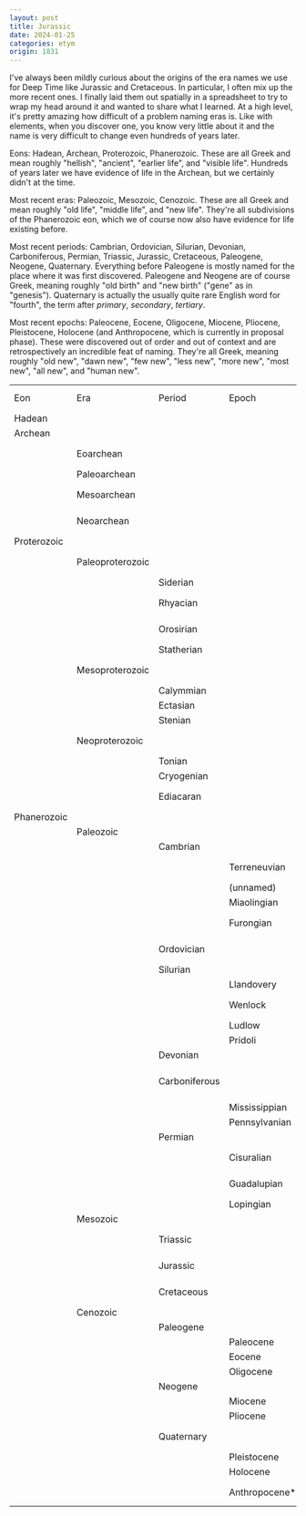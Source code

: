 ```yaml
---
layout: post
title: Jurassic
date: 2024-01-25
categories: etym
origin: 1831
---
```

I've always been mildly curious about the origins of the era names we use for Deep Time like Jurassic and Cretaceous. In particular, I often mix up the more recent ones. I finally laid them out spatially in a spreadsheet to try to wrap my head around it and wanted to share what I learned. At a high level, it's pretty amazing how difficult of a problem naming eras is. Like with elements, when you discover one, you know very little about it and the name is very difficult to change even hundreds of years later.

Eons: Hadean, Archean, Proterozoic, Phanerozoic. These are all Greek and mean roughly "hellish", "ancient", "earlier life", and "visible life". Hundreds of years later we have evidence of life in the Archean, but we certainly didn't at the time.

Most recent eras: Paleozoic, Mesozoic, Cenozoic. These are all Greek and mean roughly "old life", "middle life", and "new life". They're all subdivisions of the Phanerozoic eon, which we of course now also have evidence for life existing before.

Most recent periods: Cambrian, Ordovician, Silurian, Devonian, Carboniferous, Permian, Triassic, Jurassic, Cretaceous,  Paleogene, Neogene, Quaternary. Everything before Paleogene is mostly named for the place where it was first discovered. Paleogene and Neogene are of course Greek, meaning roughly "old birth" and "new birth" ("gene" as in "genesis"). Quaternary is actually the usually quite rare English word for "fourth", the term after *primary*, *secondary*, *tertiary*.

Most recent epochs: Paleocene, Eocene, Oligocene, Miocene, Pliocene, Pleistocene, Holocene (and Anthropocene, which is currently in proposal phase). These were discovered out of order and out of context and are retrospectively an incredible feat of naming. They're all Greek, meaning roughly "old new", "dawn new", "few new", "less new", "more new", "most new", "all new", and "human new".

<table>
<tbody><tr>
<td>Eon</td><td>Era</td><td>Period</td><td>Epoch</td><td>Start (Mya)</td><td>End (Mya)</td><td>Greek Gloss</td><td>Place Name</td>
</tr>
<tr>
<td>Hadean</td><td>&nbsp;</td><td>&nbsp;</td><td>&nbsp;</td><td align="right">4567</td><td align="right">4031</td><td>hellish</td><td>&nbsp;</td>
</tr>
<tr>
<td>Archean</td><td>&nbsp;</td><td>&nbsp;</td><td>&nbsp;</td><td align="right">4031</td><td align="right">2500</td><td>ancient</td><td>&nbsp;</td>
</tr>
<tr>
<td>&nbsp;</td><td>Eoarchean</td><td>&nbsp;</td><td>&nbsp;</td><td align="right">4031</td><td align="right">3600</td><td>dawn ancient</td><td>&nbsp;</td>
</tr>
<tr>
<td>&nbsp;</td><td>Paleoarchean</td><td>&nbsp;</td><td>&nbsp;</td><td align="right">3600</td><td align="right">3200</td><td>old ancient</td><td>&nbsp;</td>
</tr>
<tr>
<td>&nbsp;</td><td>Mesoarchean</td><td>&nbsp;</td><td>&nbsp;</td><td align="right">3200</td><td align="right">2800</td><td>middle ancient</td><td>&nbsp;</td>
</tr>
<tr>
<td>&nbsp;</td><td>Neoarchean</td><td>&nbsp;</td><td>&nbsp;</td><td align="right">2800</td><td align="right">2500</td><td>new ancient</td><td>&nbsp;</td>
</tr>
<tr>
<td>Proterozoic</td><td>&nbsp;</td><td>&nbsp;</td><td>&nbsp;</td><td align="right">2500</td><td align="right">539</td><td>earlier life</td><td>&nbsp;</td>
</tr>
<tr>
<td>&nbsp;</td><td>Paleoproterozoic</td><td>&nbsp;</td><td>&nbsp;</td><td align="right">2500</td><td align="right">1600</td><td>old earlier life</td><td>&nbsp;</td>
</tr>
<tr>
<td>&nbsp;</td><td>&nbsp;</td><td>Siderian</td><td>&nbsp;</td><td align="right">2500</td><td align="right">2300</td><td>iron</td><td>&nbsp;</td>
</tr>
<tr>
<td>&nbsp;</td><td>&nbsp;</td><td>Rhyacian</td><td>&nbsp;</td><td align="right">2300</td><td align="right">2050</td><td>stream of lava</td><td>&nbsp;</td>
</tr>
<tr>
<td>&nbsp;</td><td>&nbsp;</td><td>Orosirian</td><td>&nbsp;</td><td align="right">2050</td><td align="right">1800</td><td>mountain range</td><td>&nbsp;</td>
</tr>
<tr>
<td>&nbsp;</td><td>&nbsp;</td><td>Statherian</td><td>&nbsp;</td><td align="right">1800</td><td align="right">1600</td><td>stable</td><td>&nbsp;</td>
</tr>
<tr>
<td>&nbsp;</td><td>Mesoproterozoic</td><td>&nbsp;</td><td>&nbsp;</td><td align="right">1600</td><td align="right">1000</td><td>middle earlier life</td><td>&nbsp;</td>
</tr>
<tr>
<td>&nbsp;</td><td>&nbsp;</td><td>Calymmian</td><td>&nbsp;</td><td align="right">1600</td><td align="right">1400</td><td>cover</td><td>&nbsp;</td>
</tr>
<tr>
<td>&nbsp;</td><td>&nbsp;</td><td>Ectasian</td><td>&nbsp;</td><td align="right">1400</td><td align="right">1200</td><td>extension</td><td>&nbsp;</td>
</tr>
<tr>
<td>&nbsp;</td><td>&nbsp;</td><td>Stenian</td><td>&nbsp;</td><td align="right">1200</td><td align="right">1000</td><td>narrow</td><td>&nbsp;</td>
</tr>
<tr>
<td>&nbsp;</td><td>Neoproterozoic</td><td>&nbsp;</td><td>&nbsp;</td><td align="right">1000</td><td align="right">539</td><td>new earlier life</td><td>&nbsp;</td>
</tr>
<tr>
<td>&nbsp;</td><td>&nbsp;</td><td>Tonian</td><td>&nbsp;</td><td align="right">1000</td><td align="right">720</td><td>stretch</td><td>&nbsp;</td>
</tr>
<tr>
<td>&nbsp;</td><td>&nbsp;</td><td>Cryogenian</td><td>&nbsp;</td><td align="right">720</td><td align="right">635</td><td>cold birth</td><td>&nbsp;</td>
</tr>
<tr>
<td>&nbsp;</td><td>&nbsp;</td><td>Ediacaran</td><td>&nbsp;</td><td align="right">635</td><td align="right">539</td><td>&nbsp;</td><td>Ediacara Hills, Australia</td>
</tr>
<tr>
<td>Phanerozoic</td><td>&nbsp;</td><td>&nbsp;</td><td>&nbsp;</td><td align="right">539</td><td align="right">0</td><td>visible life</td><td>&nbsp;</td>
</tr>
<tr>
<td>&nbsp;</td><td>Paleozoic</td><td>&nbsp;</td><td>&nbsp;</td><td align="right">539</td><td align="right">252</td><td>old life</td><td>&nbsp;</td>
</tr>
<tr>
<td>&nbsp;</td><td>&nbsp;</td><td>Cambrian</td><td>&nbsp;</td><td align="right">539</td><td align="right">485</td><td>&nbsp;</td><td>Cymru (Wales)</td>
</tr>
<tr>
<td>&nbsp;</td><td>&nbsp;</td><td>&nbsp;</td><td>Terreneuvian</td><td align="right">539</td><td align="right">521</td><td>&nbsp;</td><td>Terre-Neuve (Newfoundland)</td>
</tr>
<tr>
<td>&nbsp;</td><td>&nbsp;</td><td>&nbsp;</td><td>(unnamed)</td><td align="right">521</td><td align="right">509</td><td>&nbsp;</td><td>&nbsp;</td>
</tr>
<tr>
<td>&nbsp;</td><td>&nbsp;</td><td>&nbsp;</td><td>Miaolingian</td><td align="right">509</td><td align="right">497</td><td>&nbsp;</td><td>Miao Ling, China</td>
</tr>
<tr>
<td>&nbsp;</td><td>&nbsp;</td><td>&nbsp;</td><td>Furongian</td><td align="right">497</td><td align="right">485</td><td>lotus (Mandarin)</td><td>&nbsp;</td>
</tr>
<tr>
<td>&nbsp;</td><td>&nbsp;</td><td>Ordovician</td><td>&nbsp;</td><td align="right">485</td><td align="right">444</td><td>&nbsp;</td><td>Ordovices (Celtic tribe)</td>
</tr>
<tr>
<td>&nbsp;</td><td>&nbsp;</td><td>Silurian</td><td>&nbsp;</td><td align="right">444</td><td align="right">419</td><td>&nbsp;</td><td>Silures (Celtic tribe)</td>
</tr>
<tr>
<td>&nbsp;</td><td>&nbsp;</td><td>&nbsp;</td><td>Llandovery</td><td align="right">444</td><td align="right">433</td><td>&nbsp;</td><td>Llandovery, Wales</td>
</tr>
<tr>
<td>&nbsp;</td><td>&nbsp;</td><td>&nbsp;</td><td>Wenlock</td><td align="right">433</td><td align="right">427</td><td>&nbsp;</td><td>Wenlock Edge, England</td>
</tr>
<tr>
<td>&nbsp;</td><td>&nbsp;</td><td>&nbsp;</td><td>Ludlow</td><td align="right">427</td><td align="right">423</td><td>&nbsp;</td><td>Ludlow, England</td>
</tr>
<tr>
<td>&nbsp;</td><td>&nbsp;</td><td>&nbsp;</td><td>Pridoli</td><td align="right">423</td><td align="right">419</td><td>&nbsp;</td><td>Přídolí, Czechia</td>
</tr>
<tr>
<td>&nbsp;</td><td>&nbsp;</td><td>Devonian</td><td>&nbsp;</td><td align="right">419</td><td align="right">359</td><td>&nbsp;</td><td>Devon, England</td>
</tr>
<tr>
<td>&nbsp;</td><td>&nbsp;</td><td>Carboniferous</td><td>&nbsp;</td><td align="right">359</td><td align="right">300</td><td>coal-bearing (Latin)</td><td>&nbsp;</td>
</tr>
<tr>
<td>&nbsp;</td><td>&nbsp;</td><td>&nbsp;</td><td>Mississippian</td><td align="right">359</td><td align="right">323</td><td>&nbsp;</td><td>Mississippi, USA</td>
</tr>
<tr>
<td>&nbsp;</td><td>&nbsp;</td><td>&nbsp;</td><td>Pennsylvanian</td><td align="right">323</td><td align="right">300</td><td>&nbsp;</td><td>Pennsylvania, USA</td>
</tr>
<tr>
<td>&nbsp;</td><td>&nbsp;</td><td>Permian</td><td>&nbsp;</td><td align="right">300</td><td align="right">252</td><td>&nbsp;</td><td>Perm, Russia</td>
</tr>
<tr>
<td>&nbsp;</td><td>&nbsp;</td><td>&nbsp;</td><td>Cisuralian</td><td align="right">300</td><td align="right">273</td><td>&nbsp;</td><td>Ural Mountains (Russia/Kazakhstan)</td>
</tr>
<tr>
<td>&nbsp;</td><td>&nbsp;</td><td>&nbsp;</td><td>Guadalupian</td><td align="right">273</td><td align="right">260</td><td>&nbsp;</td><td>Guadalupe Mountains, USA</td>
</tr>
<tr>
<td>&nbsp;</td><td>&nbsp;</td><td>&nbsp;</td><td>Lopingian</td><td align="right">260</td><td align="right">252</td><td>&nbsp;</td><td>Loping, China</td>
</tr>
<tr>
<td>&nbsp;</td><td>Mesozoic</td><td>&nbsp;</td><td>&nbsp;</td><td align="right">252</td><td align="right">66</td><td>middle life</td><td>&nbsp;</td>
</tr>
<tr>
<td>&nbsp;</td><td>&nbsp;</td><td>Triassic</td><td>&nbsp;</td><td align="right">252</td><td align="right">201</td><td>triad (Latin)</td><td>&nbsp;</td>
</tr>
<tr>
<td>&nbsp;</td><td>&nbsp;</td><td>Jurassic</td><td>&nbsp;</td><td align="right">201</td><td align="right">145</td><td>&nbsp;</td><td>Jura Mountains (France/Switzerland)</td>
</tr>
<tr>
<td>&nbsp;</td><td>&nbsp;</td><td>Cretaceous</td><td>&nbsp;</td><td align="right">145</td><td align="right">66</td><td>chalk (Latin)</td><td>&nbsp;</td>
</tr>
<tr>
<td>&nbsp;</td><td>Cenozoic</td><td>&nbsp;</td><td>&nbsp;</td><td align="right">66</td><td align="right">0</td><td>new life</td><td>&nbsp;</td>
</tr>
<tr>
<td>&nbsp;</td><td>&nbsp;</td><td>Paleogene</td><td>&nbsp;</td><td align="right">66</td><td align="right">23</td><td>old birth</td><td>&nbsp;</td>
</tr>
<tr>
<td>&nbsp;</td><td>&nbsp;</td><td>&nbsp;</td><td>Paleocene</td><td align="right">66</td><td align="right">56</td><td>old new</td><td>&nbsp;</td>
</tr>
<tr>
<td>&nbsp;</td><td>&nbsp;</td><td>&nbsp;</td><td>Eocene</td><td align="right">56</td><td align="right">33.9</td><td>dawn new</td><td>&nbsp;</td>
</tr>
<tr>
<td>&nbsp;</td><td>&nbsp;</td><td>&nbsp;</td><td>Oligocene</td><td align="right">33.9</td><td align="right">23</td><td>few new</td><td>&nbsp;</td>
</tr>
<tr>
<td>&nbsp;</td><td>&nbsp;</td><td>Neogene</td><td>&nbsp;</td><td align="right">23</td><td align="right">2.58</td><td>new birth</td><td>&nbsp;</td>
</tr>
<tr>
<td>&nbsp;</td><td>&nbsp;</td><td>&nbsp;</td><td>Miocene</td><td align="right">23</td><td align="right">5.33</td><td>less new</td><td>&nbsp;</td>
</tr>
<tr>
<td>&nbsp;</td><td>&nbsp;</td><td>&nbsp;</td><td>Pliocene</td><td align="right">5.33</td><td align="right">2.58</td><td>more new</td><td>&nbsp;</td>
</tr>
<tr>
<td>&nbsp;</td><td>&nbsp;</td><td>Quaternary</td><td>&nbsp;</td><td align="right">2.58</td><td align="right">0</td><td>fourth (English)</td><td>&nbsp;</td>
</tr>
<tr>
<td>&nbsp;</td><td>&nbsp;</td><td>&nbsp;</td><td>Pleistocene</td><td align="right">2.58</td><td align="right">0.012</td><td>most new</td><td>&nbsp;</td>
</tr>
<tr>
<td>&nbsp;</td><td>&nbsp;</td><td>&nbsp;</td><td>Holocene</td><td align="right">0.012</td><td align="right">0</td><td>all new</td><td>&nbsp;</td>
</tr>
<tr>
<td>&nbsp;</td><td>&nbsp;</td><td>&nbsp;</td><td>Anthropocene*</td><td align="right">0</td><td align="right">0</td><td>human new</td><td>&nbsp;</td>
</tr>
</tbody></table>
